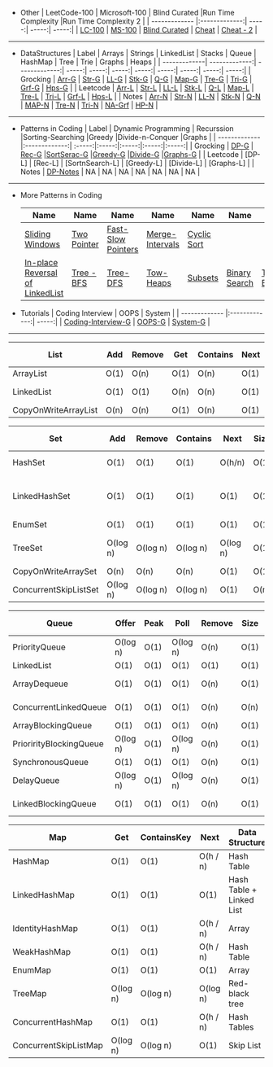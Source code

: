 <!--ts-->
* Other
  | LeetCode-100         | Microsoft-100          | Blind Curated |Run Time Complexity  |Run Time Complexity 2  |
  | ------------- |:-------------:| -----:| -----:| -----:|
  | [LC-100](https://leetcode.com/problem-list/top-100-liked-questions/) | [MS-100](https://leetcode.com/problem-list/top-microsoft-questions/)      | [Blind Curated](https://leetcode.com/list/xoqag3yj/) |   [Cheat](https://www.bigocheatsheet.com/)  | [Cheat - 2](https://www.hackerearth.com/practice/notes/big-o-cheatsheet-series-data-structures-and-algorithms-with-thier-complexities-1/) |
---

* DataStructures
  | Label         | Arrays         | Strings          | LinkedList | Stacks  | Queue | HashMap | Tree | Trie | Graphs | Heaps |
  | -------------| -------------:| -------------:| -----:| -----:| -----:| -----:| -----:| -----:| -----:| -----:|
  | Grocking         | [Arr-G](https://www.educative.io/module/lesson/data-structures-in-java/g7K8xgjRyyZ) | [Str-G](https://www.educative.io/module/lesson/data-structures-in-java/B1mNWlJxvnX) | [LL-G](https://www.educative.io/module/lesson/data-structures-in-java/B12o76Zq1z2) | [Stk-G](https://www.educative.io/module/lesson/data-structures-in-java/B6mP2lRBmkW) | [Q-G](https://www.educative.io/module/lesson/data-structures-in-java/B6mP2lRBmkW) | [Map-G](https://www.educative.io/module/lesson/data-structures-in-java/YVwVlxR010K) | [Tre-G](https://www.educative.io/module/lesson/data-structures-in-java/xopm7m0pEol) | [Tri-G](https://www.educative.io/module/lesson/data-structures-in-java/JQ3qoVDO72o) | [Grf-G](https://www.educative.io/module/lesson/data-structures-in-java/qA8VWG1NlDp) | [Hps-G](https://www.educative.io/module/lesson/data-structures-in-java/JQ5wl6N6RWP) |
  | Leetcode         | [Arr-L](https://leetcode.com/problem-list/top-100-liked-questions/?topicSlugs=array&page=1) | [Str-L](https://leetcode.com/problem-list/top-100-liked-questions/?page=1&topicSlugs=string) | [LL-L](https://leetcode.com/problem-list/top-100-liked-questions/?page=1&topicSlugs=linked-list) | [Stk-L](https://leetcode.com/problem-list/top-100-liked-questions/?page=1&topicSlugs=stack) | [Q-L](https://leetcode.com/problem-list/top-100-liked-questions/?page=1&topicSlugs=queue) | [Map-L](https://leetcode.com/problem-list/top-100-liked-questions/?page=1&topicSlugs=hash-table) | [Tre-L](https://leetcode.com/problem-list/top-100-liked-questions/?page=1&topicSlugs=tree) | [Tri-L](https://leetcode.com/problem-list/top-100-liked-questions/?topicSlugs=trie&page=1) | [Grf-L](https://leetcode.com/problem-list/top-100-liked-questions/?page=1&topicSlugs=graph) | [Hps-L](https://leetcode.com/problem-list/top-100-liked-questions/?page=1&topicSlugs=heap-priority-queue) |
  | Notes         | [Arr-N](https://github.com/anuplive/algorithms-in-java/blob/master/src/README/Arrays.md) | [Str-N](https://github.com/anuplive/algorithms-in-java/blob/master/src/README/Strings.md) | [LL-N](https://github.com/anuplive/algorithms-in-java/blob/master/src/README/Lists.md) | [Stk-N](https://github.com/anuplive/algorithms-in-java/blob/master/src/README/StacksandQueue.md) | [Q-N](https://github.com/anuplive/algorithms-in-java/blob/master/src/README/StacksandQueue.md) | [MAP-N](https://github.com/anuplive/algorithms-in-java/blob/master/src/README/HASHTABLE.md) | [Tre-N](https://github.com/anuplive/algorithms-in-java/blob/master/src/README/Trees.md) | [Tri-N](https://github.com/anuplive/algorithms-in-java/blob/master/src/README/Trie.md) | [NA-Grf]() | [HP-N](https://github.com/anuplive/algorithms-in-java/blob/master/src/README/Heaps.md) | 
---
* Patterns in Coding
  | Label         | Dynamic Programming          | Recurssion |Sorting-Searching |Greedy |Divide-n-Conquer |Graphs |
  | ------------- |:-------------:| :-----:|:-----:|:-----:|:-----:|:-----:|
  | Grocking | [DP-G](https://www.educative.io/courses/grokking-dynamic-programming-patterns-for-coding-interviews/7nAOY4oy64A)      | [Rec-G](https://www.educative.io/module/lesson/recursion-in-java/q2WVWWwrLR3)      |[SortSerac-G](https://www.educative.io/module/lesson/algorithms-in-java/YMEyz4Y0jmA)      |[Greedy-G](https://www.educative.io/module/lesson/algorithms-in-java/B8LjzQqNnnW)      |[Divide-G](https://www.educative.io/module/lesson/algorithms-in-java/mEmxX11Kw2n)      |[Graphs-G](https://www.educative.io/module/lesson/algorithms-in-java/RLNQMB3zr1q)      |
  | Leetcode | [DP-L]      | [Rec-L]      | [SortnSearch-L]      | [Greedy-L]      | [Divide-L]      | [Graphs-L]      |
  | Notes | [DP-Notes](https://github.com/anuplive/algorithms-in-java/blob/master/src/README/DynamicProgramming.md)      | NA      | NA      | NA      | NA      | NA      | NA      | NA      |
___
* More Patterns in Coding

  | Name          | Name          | Name          | Name          | Name          | Name          | Name          | Name          | Name          | Name          | Name          | 
  | ------------- | ------------- | ------------- | ------------- | ------------- | ------------- | ------------- | ------------- | ------------- | ------------- | ------------- |
  | [Sliding Windows](https://www.educative.io/courses/grokking-the-coding-interview/7D5NNZWQ8Wr) | [Two Pointer](https://www.educative.io/courses/grokking-the-coding-interview/xlK78P3Xl7E) | [Fast-Slow Pointers](https://www.educative.io/courses/grokking-the-coding-interview/g76PJVmL5PZ) |[Merge-Intervals](https://www.educative.io/courses/grokking-the-coding-interview/g76PJVmL5PZ) |[Cyclic Sort](https://www.educative.io/courses/grokking-the-coding-interview/g286M2Gk3YY) |
  |[In-place Reversal of LinkedList](https://www.educative.io/courses/grokking-the-coding-interview/JE8vzXroA5P) |[Tree -BFS](https://www.educative.io/courses/grokking-the-coding-interview/qARvkz138r3) | [Tree-DFS](https://www.educative.io/courses/grokking-the-coding-interview/q2GxL8GWB6y) | [Tow-Heaps](https://www.educative.io/courses/grokking-the-coding-interview/xlm8k0ZND93) | [Subsets](https://www.educative.io/courses/grokking-the-coding-interview/R87WmWYrELz) | [Binary Search](https://www.educative.io/courses/grokking-the-coding-interview/JQJOO357VDo) | [Top K Elements](https://www.educative.io/courses/grokking-the-coding-interview/7XBApZGoEvj) | [K - way Merge](https://www.educative.io/courses/grokking-the-coding-interview/xlGGNlQr8jE) | [Kth smallest Element](https://www.educative.io/courses/grokking-the-coding-interview/myJK6Wvj00R)|
 
* Tutorials
  | Coding Interview           | OOPS          | System |
  | ------------- |:-------------:| -----:|
  | [Coding-Interview-G](https://www.educative.io/courses/grokking-the-coding-interview) | [OOPS-G](https://www.educative.io/module/oop-design-interview)      |    [System-G](https://www.educative.io/courses/grokking-the-system-design-interview/B8nMkqBWONo) |  
---

<!--te-->


List                 | Add  | Remove | Get  | Contains | Next | Data Structure
---------------------|------|--------|------|----------|------|---------------
ArrayList            | O(1) |  O(n)  | O(1) |   O(n)   | O(1) | Array
LinkedList           | O(1) |  O(1)  | O(n) |   O(n)   | O(1) | Linked List
CopyOnWriteArrayList | O(n) |  O(n)  | O(1) |   O(n)   | O(1) | Array



Set                   |    Add   |  Remove  | Contains |   Next   | Size | Data Structure
----------------------|----------|----------|----------|----------|------|-------------------------
HashSet               | O(1)     | O(1)     | O(1)     | O(h/n)   | O(1) | Hash Table
LinkedHashSet         | O(1)     | O(1)     | O(1)     | O(1)     | O(1) | Hash Table + Linked List
EnumSet               | O(1)     | O(1)     | O(1)     | O(1)     | O(1) | Bit Vector
TreeSet               | O(log n) | O(log n) | O(log n) | O(log n) | O(1) | Red-black tree
CopyOnWriteArraySet   | O(n)     | O(n)     | O(n)     | O(1)     | O(1) | Array
ConcurrentSkipListSet | O(log n) | O(log n) | O(log n) | O(1)     | O(n) | Skip List



Queue                   |  Offer   | Peak |   Poll   | Remove | Size | Data Structure
------------------------|----------|------|----------|--------|------|---------------
PriorityQueue           | O(log n) | O(1) | O(log n) |  O(n)  | O(1) | Priority Heap
LinkedList              | O(1)     | O(1) | O(1)     |  O(1)  | O(1) | Array
ArrayDequeue            | O(1)     | O(1) | O(1)     |  O(n)  | O(1) | Linked List
ConcurrentLinkedQueue   | O(1)     | O(1) | O(1)     |  O(n)  | O(n) | Linked List
ArrayBlockingQueue      | O(1)     | O(1) | O(1)     |  O(n)  | O(1) | Array
PriorirityBlockingQueue | O(log n) | O(1) | O(log n) |  O(n)  | O(1) | Priority Heap
SynchronousQueue        | O(1)     | O(1) | O(1)     |  O(n)  | O(1) | None!
DelayQueue              | O(log n) | O(1) | O(log n) |  O(n)  | O(1) | Priority Heap
LinkedBlockingQueue     | O(1)     | O(1) | O(1)     |  O(n)  | O(1) | Linked List



Map                   |   Get    | ContainsKey |   Next   | Data Structure
----------------------|----------|-------------|----------|-------------------------
HashMap               | O(1)     |   O(1)      | O(h / n) | Hash Table
LinkedHashMap         | O(1)     |   O(1)      | O(1)     | Hash Table + Linked List
IdentityHashMap       | O(1)     |   O(1)      | O(h / n) | Array
WeakHashMap           | O(1)     |   O(1)      | O(h / n) | Hash Table
EnumMap               | O(1)     |   O(1)      | O(1)     | Array
TreeMap               | O(log n) |   O(log n)  | O(log n) | Red-black tree
ConcurrentHashMap     | O(1)     |   O(1)      | O(h / n) | Hash Tables
ConcurrentSkipListMap | O(log n) |   O(log n)  | O(1)     | Skip List


